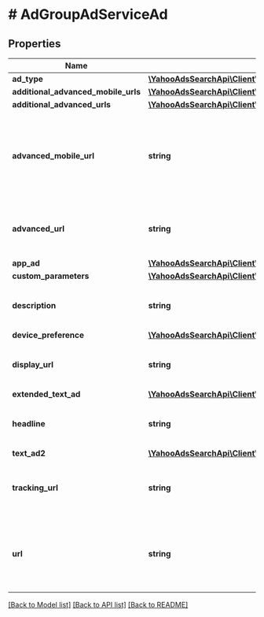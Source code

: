 # # AdGroupAdServiceAd

## Properties

Name | Type | Description | Notes
------------ | ------------- | ------------- | -------------
**ad_type** | [**\YahooAdsSearchApi\Client\Model\AdGroupAdServiceAdType**](AdGroupAdServiceAdType.md) |  | [optional] 
**additional_advanced_mobile_urls** | [**\YahooAdsSearchApi\Client\Model\AdGroupAdServiceAdditionalAdvancedMobileUrls[]**](AdGroupAdServiceAdditionalAdvancedMobileUrls.md) |  | [optional] 
**additional_advanced_urls** | [**\YahooAdsSearchApi\Client\Model\AdGroupAdServiceAdditionalAdvancedUrls[]**](AdGroupAdServiceAdditionalAdvancedUrls.md) |  | [optional] 
**advanced_mobile_url** | **string** | &lt;ja&gt;最終リンク先URL（スマート フォン）です。&lt;/ja&gt;&lt;br&gt;&lt;en&gt;Landing Page URL (Smartphone).&lt;/en&gt; | [optional] 
**advanced_url** | **string** | &lt;ja&gt;最終リンク先URLです。&lt;/ja&gt;&lt;br&gt;&lt;en&gt;Landing Page URL.&lt;/en&gt; | [optional] 
**app_ad** | [**\YahooAdsSearchApi\Client\Model\AdGroupAdServiceAppAd**](AdGroupAdServiceAppAd.md) |  | [optional] 
**custom_parameters** | [**\YahooAdsSearchApi\Client\Model\AdGroupAdServiceCustomParameters**](AdGroupAdServiceCustomParameters.md) |  | [optional] 
**description** | **string** | &lt;ja&gt;説明文です。&lt;/ja&gt;&lt;br&gt;&lt;en&gt;Description of ad.&lt;/en&gt; | [optional] 
**device_preference** | [**\YahooAdsSearchApi\Client\Model\AdGroupAdServiceDevicePreference**](AdGroupAdServiceDevicePreference.md) |  | [optional] 
**display_url** | **string** | &lt;ja&gt;表示URLです。&lt;/ja&gt;&lt;br&gt;&lt;en&gt;Display URL.&lt;/en&gt; | [optional] 
**extended_text_ad** | [**\YahooAdsSearchApi\Client\Model\AdGroupAdServiceExtendedTextAd**](AdGroupAdServiceExtendedTextAd.md) |  | [optional] 
**headline** | **string** | &lt;ja&gt;タイトル文です。&lt;/ja&gt;&lt;br&gt;&lt;en&gt;Title of ad.&lt;/en&gt; | [optional] 
**text_ad2** | [**\YahooAdsSearchApi\Client\Model\AdGroupAdServiceTextAd2**](AdGroupAdServiceTextAd2.md) |  | [optional] 
**tracking_url** | **string** | &lt;ja&gt;トラッキングURLです。&lt;/ja&gt;&lt;br&gt;&lt;en&gt;Tracking URL.&lt;/en&gt; | [optional] 
**url** | **string** | &lt;ja&gt;移行前のリンク先URLです。&lt;/ja&gt;&lt;br&gt;&lt;en&gt;Destination URL before upgrading.&lt;/en&gt; | [optional] 

[[Back to Model list]](../../README.md#documentation-for-models) [[Back to API list]](../../README.md#documentation-for-api-endpoints) [[Back to README]](../../README.md)


